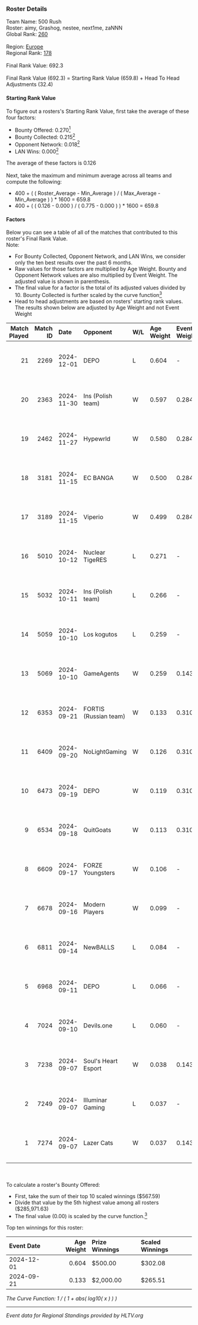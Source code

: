 ### Roster Details<br />
Team Name: 500 Rush<br />
Roster: aimy, Grashog, nestee, next1me, zaNNN<br />
Global Rank: [260](../../standings_global_2025_02_28.md)<br />
<br />
Region: [Europe]( ../../standings_europe_2025_02_28.md)<br />
Regional Rank: [178]( ../../standings_europe_2025_02_28.md)<br />
<br />
Final Rank Value:  692.3<br />
<br />
Final Rank Value (692.3) = Starting Rank Value (659.8) + Head To Head Adjustments (32.4)<br />

#### Starting Rank Value<br />
To figure out a rosters's Starting Rank Value, first take the average of these four factors:<br />
- Bounty Offered: 0.270[<sup>1</sup>](#table2)
- Bounty Collected: 0.215[<sup>2</sup>](#table1)
- Opponent Network: 0.018[<sup>2</sup>](#table1)
- LAN Wins: 0.000[<sup>2</sup>](#table1)

The average of these factors is 0.126<br />
<br />
Next, take the maximum and minimum average across all teams and compute the following:<br />
- 400 + ( ( Roster_Average - Min_Average ) / ( Max_Average - Min_Average ) ) * 1600 = 659.8
- 400 + ( ( 0.126 - 0.000 ) / ( 0.775 - 0.000 ) ) * 1600 = 659.8


#### Factors<br />
Below you can see a table of all of the matches that contributed to this roster's Final Rank Value.<br />
Note:<br />

- For Bounty Collected, Opponent Network, and LAN Wins, we consider only the ten best results over the past 6 months.
- Raw values for those factors are multiplied by Age Weight. Bounty and Opponent Network values are also multiplied by Event Weight. The adjusted value is shown in parenthesis.
- The final value for a factor is the total of its adjusted values divided by 10. Bounty Collected is further scaled by the curve function[<sup>3</sup>](#curveFunction)
- Head to head adjustments are based on rosters' starting rank values. The results shown below are adjusted by Age Weight and not Event Weight
<span id="table1"></span><br />


| Match Played | Match ID | Date       | Opponent              | W/L | Age Weight | Event Weight | Bounty Collected | Opponent Network | LAN Wins  | H2H Adj. | Roster                                |
| -: | -: | :- | :- | :- | :- | :- | :- | :- | :- | -: | :- |
|           21 |     2269 | 2024-12-01 | DEPO                  | L   | 0.604      | -            | -                | -                | -         |    -6.49 | aimy, Grashog, nestee, next1me, zaNNN |
|           20 |     2363 | 2024-11-30 | Ins (Polish team)     | W   | 0.597      | 0.284        | 0.004 (0.001)    | 0.304 (0.051)    | 0 (0.000) |     9.97 | aimy, Grashog, nestee, next1me, zaNNN |
|           19 |     2462 | 2024-11-27 | Hypewrld              | W   | 0.580      | 0.284        | 0.003 (0.000)    | 0.202 (0.033)    | 0 (0.000) |     9.12 | aimy, Grashog, nestee, next1me, zaNNN |
|           18 |     3181 | 2024-11-15 | EC BANGA              | W   | 0.500      | 0.284        | 0.001 (0.000)    | 0.105 (0.015)    | 0 (0.000) |     4.79 | aimy, Grashog, nestee, next1me, zaNNN |
|           17 |     3189 | 2024-11-15 | Viperio               | W   | 0.499      | 0.284        | 0.002 (0.000)    | 0.444 (0.063)    | 0 (0.000) |     9.93 | aimy, Grashog, nestee, next1me, zaNNN |
|           16 |     5010 | 2024-10-12 | Nuclear TigeRES       | L   | 0.271      | -            | -                | -                | -         |    -2.21 | aimy, Grashog, nestee, next1me, zaNNN |
|           15 |     5032 | 2024-10-11 | Ins (Polish team)     | L   | 0.266      | -            | -                | -                | -         |    -3.92 | aimy, Grashog, nestee, next1me, zaNNN |
|           14 |     5059 | 2024-10-10 | Los kogutos           | L   | 0.259      | -            | -                | -                | -         |    -0.96 | aimy, Grashog, nestee, next1me, zaNNN |
|           13 |     5069 | 2024-10-10 | GameAgents            | W   | 0.259      | 0.143        | 0.006 (0.000)    | 0.183 (0.007)    | 0 (0.000) |     5.28 | aimy, Grashog, nestee, next1me, zaNNN |
|           12 |     6353 | 2024-09-21 | FORTIS (Russian team) | W   | 0.133      | 0.310        | 0.001 (0.000)    | 0.012 (0.000)    | 0 (0.000) |     1.81 | aimy, Grashog, nestee, next1me, zaNNN |
|           11 |     6409 | 2024-09-20 | NoLightGaming         | W   | 0.126      | 0.310        | 0.000 (0.000)    | 0.007 (0.000)    | 0 (0.000) |     1.80 | aimy, Grashog, nestee, next1me, zaNNN |
|           10 |     6473 | 2024-09-19 | DEPO                  | W   | 0.119      | 0.310        | 0.007 (0.000)    | 0.322 (0.012)    | 0 (0.000) |     2.63 | aimy, Grashog, nestee, next1me, zaNNN |
|            9 |     6534 | 2024-09-18 | QuitGoats             | W   | 0.113      | 0.310        | 0.000 (0.000)    | -                | 0 (0.000) |     1.06 | aimy, Grashog, nestee, next1me, zaNNN |
|            8 |     6609 | 2024-09-17 | FORZE Youngsters      | W   | 0.106      | -            | -                | -                | 0 (0.000) |     1.01 | aimy, Grashog, nestee, next1me, zaNNN |
|            7 |     6678 | 2024-09-16 | Modern Players        | W   | 0.099      | -            | -                | -                | -         |     0.60 | aimy, Grashog, nestee, next1me, zaNNN |
|            6 |     6811 | 2024-09-14 | NewBALLS              | L   | 0.084      | -            | -                | -                | -         |    -1.31 | aimy, Grashog, nestee, next1me, zaNNN |
|            5 |     6968 | 2024-09-11 | DEPO                  | L   | 0.066      | -            | -                | -                | -         |    -0.63 | aimy, Grashog, nestee, next1me, zaNNN |
|            4 |     7024 | 2024-09-10 | Devils.one            | L   | 0.060      | -            | -                | -                | -         |    -0.93 | aimy, Grashog, nestee, next1me, zaNNN |
|            3 |     7238 | 2024-09-07 | Soul's Heart Esport   | W   | 0.038      | 0.143        | -                | 0.123 (0.001)    | -         |     0.41 | aimy, Grashog, nestee, next1me, zaNNN |
|            2 |     7249 | 2024-09-07 | Illuminar Gaming      | L   | 0.037      | -            | -                | -                | -         |    -0.24 | aimy, Grashog, nestee, next1me, zaNNN |
|            1 |     7274 | 2024-09-07 | Lazer Cats            | W   | 0.037      | 0.143        | 0.007 (0.000)    | 0.420 (0.002)    | -         |     0.70 | aimy, Grashog, nestee, next1me, zaNNN |

<br />
<span id="table2"></span><br />
To calculate a roster's Bounty Offered:<br />

- First, take the sum of their top 10 scaled winnings ($567.59)
- Divide that value by the 5th highest value among all rosters ($285,971.63)
- The final value (0.00) is scaled by the curve function.[<sup>3</sup>](#curveFunction)

Top ten winnings for this roster:<br />

| Event Date | Age Weight | Prize Winnings | Scaled Winnings |
| :- | -: | :- | :- |
| 2024-12-01 |      0.604 | $500.00        | $302.08         |
| 2024-09-21 |      0.133 | $2,000.00      | $265.51         |


<span id="curveFunction"></span>_The Curve Function: 1 / ( 1 + abs( log10( x ) ) )_<br />

---
_Event data for Regional Standings provided by HLTV.org_<br />
